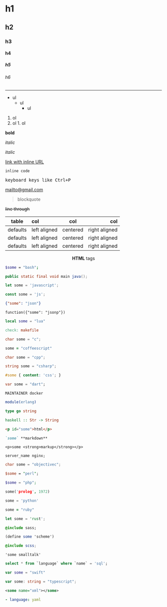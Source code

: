 
# h1

## h2

### h3

#### h4

##### h5

###### h6

---

- ul
  - ul
    - ul

1. ol
  1. ol
    1. ol

**bold**

*italic*

_italic_

[link with inline URL](https://github.com/simov/markdown-viewer)

`inline code`

<kbd>keyboard keys like Ctrl+P</kbd>

<mailto@gmail.com>

> blockquote

~~line through~~

table    | col          | col   | col
---      | :---         | :---: | ---:
defaults | left aligned | centered | right aligned
defaults | left aligned | centered | right aligned
defaults | left aligned | centered | right aligned

<div style="text-align: center">
  <p><strong>HTML</strong> tags</p>
</div>

```bash
$some = "bash";
```

```java
public static final void main java();
```

```javascript
let some = 'javascript';
```

```js
const some = 'js';
```

```json
{"some": "json"}
```

```jsonp
function({"some": "jsonp"})
```

```lua
local some = "lua"
```

```makefile
check: makefile
```

```c
char some = "c";
```

```coffeescript
some = "coffeescript"
```

```cpp
char some = "cpp";
```

```csharp
string some = "csharp";
```

```css
#some { content: 'css'; }
```

```dart
var some = "dart";
```

```docker
MAINTAINER docker
```

```erlang
module(erlang)
```

```go
type go string
```

```haskell
haskell :: Str -> String
```

```html
<p id="some">html</p>
```



```markdown
`some` **markdown**
```

```markup
<p>some <strong>markup</strong></p>
```

```nginx
server_name nginx;
```

```objectivec
char some = "objectivec";
```

```perl
$some = "perl";
```

```php
$some = "php";
```

```prolog
some('prolog', 1972)
```

```python
some = 'python'
```

```ruby
some = "ruby"
```

```rust
let some = 'rust';
```

```sass
@include sass;
```

```scheme
(define some 'scheme')
```

```scss
@include scss;
```

```smalltalk
'some smalltalk'
```

```sql
select * from `language` where `name` = 'sql';
```

```swift
var some = "swift"
```

```typescript
var some: string = "typescript";
```

```xml
<some name="xml"></some>
```

```yaml
- language: yaml
```


  [1]: https://github.com/simov/markdown-viewer
  [2]: http://i.imgur.com/rKYxW.jpg (Image Title)
  [some-url]: https://github.com/simov/markdown-viewer
